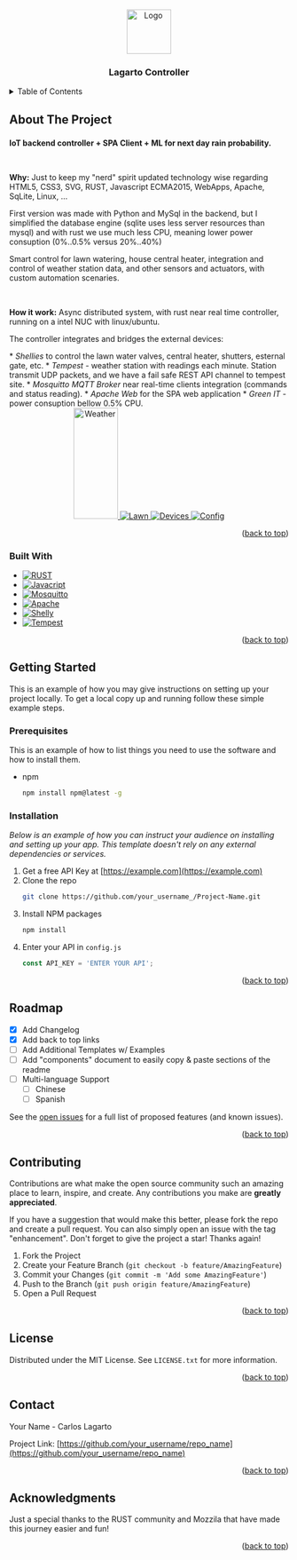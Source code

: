 <!-- Improved compatibility of back to top link: See: https://github.com/CarlosLagarto/controller_share -->
<a name="readme-top"></a>

<!-- PROJECT LOGO -->
<br />
<div align="center">
  <a href="https://github.com/CarlosLagarto/controller_share">
    <img src="images/logo.svg" alt="Logo" width="80" height="80">
  </a>

  <h3 align="center">Lagarto Controller</h3>

  <!-- <p align="center">
    An awesome README template to jumpstart your projects!
    <br />
    <a href="https://github.com/othneildrew/Best-README-Template"><strong>Explore the docs »</strong></a>
    <br />
    <br />
    <a href="https://github.com/othneildrew/Best-README-Template">View Demo</a>
    ·
    <a href="https://github.com/othneildrew/Best-README-Template/issues">Report Bug</a>
    ·
    <a href="https://github.com/othneildrew/Best-README-Template/issues">Request Feature</a>
  </p> -->
</div>



<!-- TABLE OF CONTENTS -->
<details>
  <summary>Table of Contents</summary>
  <ol>
    <li>
      <a href="#about-the-project">About The Project</a>
      <ul>
        <li><a href="#built-with">Built With</a></li>
      </ul>
    </li>
    <li>
      <a href="#getting-started">Getting Started</a>
      <ul>
        <li><a href="#prerequisites">Prerequisites</a></li>
        <li><a href="#installation">Installation</a></li>
      </ul>
    </li>
    <li><a href="#roadmap">Roadmap</a></li>
    <!-- <li><a href="#contributing">Contributing</a></li> -->
    <li><a href="#license">License</a></li>
    <li><a href="#contact">Contact</a></li>
    <li><a href="#acknowledgments">Acknowledgments</a></li>
  </ol>
</details>



<!-- ABOUT THE PROJECT -->
## About The Project </p>
<p><strong>IoT backend controller + SPA Client + ML for next day rain probability.</strong></p>
<br>
<p><strong>Why:</strong> Just to keep my "nerd" spirit updated technology wise regarding HTML5, CSS3, SVG, RUST, Javascript ECMA2015, WebApps, Apache, SqLite, Linux, ...</p>
<p>First version was made with Python and MySql in the backend, but I simplified the database engine (sqlite uses less server resources than mysql) and with rust we use much less CPU, meaning lower power consuption (0%..0.5% versus 20%..40%)</p>
<p>Smart control for lawn watering, house central heater, integration and control of weather station data, and other sensors and actuators, with custom automation scenaries.</p>
<br>
<p><strong> How it work:</strong> Async distributed system, with rust near real time controller, running on a intel NUC with linux/ubuntu.</p> 
<p>The controller integrates and bridges the external devices:</p>
* <i>Shellies</i> to control the lawn water valves, central heater, shutters, esternal gate, etc.
* <i>Tempest</i> - weather station with readings each minute. Station transmit UDP packets, and we have a fail safe REST API channel to tempest site.
* <i>Mosquitto MQTT Broker</i> near real-time clients integration (commands and status reading).
* <i>Apache Web</i> for the SPA web application 
* <i>Green IT</i> - power consuption bellow 0.5% CPU.
<br>

<!-- [![Product Name Screen Shot][product-screenshot]](https://example.com) -->

<div align="center">
  <a href="https://github.com/CarlosLagarto/controller_share">
    <!-- <img src="images/logo.svg" alt="Logo" width="80" height="80">-->
    <img src="images/Screenshot_Weather.jpg" alt="Weather" width="80" height="200" > 
  </a>
  <a href="https://github.com/CarlosLagarto/controller_share">
    <!-- <img src="images/logo.svg" alt="Logo" width="80" height="80">-->
    <img src="images/Screenshot_LawnWatering.jpg" alt="Lawn" > 
  </a>
  <a href="https://github.com/CarlosLagarto/controller_share">
    <!-- <img src="images/logo.svg" alt="Logo" width="80" height="80">-->
    <img src="images/Screenshot_CENAS.jpg" alt="Devices" > 
  </a>
  <a href="https://github.com/CarlosLagarto/controller_share">
    <!-- <img src="images/logo.svg" alt="Logo" width="80" height="80">-->
    <img src="images/Screenshot_COISAS_Config.jpg" alt="Config" > 
  </a>  
</div>

<p align="right">(<a href="#readme-top">back to top</a>)</p>

### Built With

* [![RUST][rust]][rust-url]
* [![Javacript][javascript]][javascript-url]
* [![Mosquitto][mosquitto]][mosquitto-url]
* [![Apache][apache]][apache-url]
* [![Shelly][shelly]][shelly-url]
* [![Tempest][tempest]][tempest-url]

<p align="right">(<a href="#readme-top">back to top</a>)</p>



<!-- GETTING STARTED -->
## Getting Started

This is an example of how you may give instructions on setting up your project locally.
To get a local copy up and running follow these simple example steps.

### Prerequisites

This is an example of how to list things you need to use the software and how to install them.
* npm
  ```sh
  npm install npm@latest -g
  ```

### Installation

_Below is an example of how you can instruct your audience on installing and setting up your app. This template doesn't rely on any external dependencies or services._

1. Get a free API Key at [https://example.com](https://example.com)
2. Clone the repo
   ```sh
   git clone https://github.com/your_username_/Project-Name.git
   ```
3. Install NPM packages
   ```sh
   npm install
   ```
4. Enter your API in `config.js`
   ```js
   const API_KEY = 'ENTER YOUR API';
   ```

<p align="right">(<a href="#readme-top">back to top</a>)</p>


<!-- ROADMAP -->
## Roadmap

- [x] Add Changelog
- [x] Add back to top links
- [ ] Add Additional Templates w/ Examples
- [ ] Add "components" document to easily copy & paste sections of the readme
- [ ] Multi-language Support
    - [ ] Chinese
    - [ ] Spanish

See the [open issues](https://github.com/othneildrew/Best-README-Template/issues) for a full list of proposed features (and known issues).

<p align="right">(<a href="#readme-top">back to top</a>)</p>



<!-- CONTRIBUTING -->
## Contributing

Contributions are what make the open source community such an amazing place to learn, inspire, and create. Any contributions you make are **greatly appreciated**.

If you have a suggestion that would make this better, please fork the repo and create a pull request. You can also simply open an issue with the tag "enhancement".
Don't forget to give the project a star! Thanks again!

1. Fork the Project
2. Create your Feature Branch (`git checkout -b feature/AmazingFeature`)
3. Commit your Changes (`git commit -m 'Add some AmazingFeature'`)
4. Push to the Branch (`git push origin feature/AmazingFeature`)
5. Open a Pull Request

<p align="right">(<a href="#readme-top">back to top</a>)</p>



<!-- LICENSE -->
## License

Distributed under the MIT License. See `LICENSE.txt` for more information.

<p align="right">(<a href="#readme-top">back to top</a>)</p>



<!-- CONTACT -->
## Contact

Your Name - Carlos Lagarto

Project Link: [https://github.com/your_username/repo_name](https://github.com/your_username/repo_name)

<p align="right">(<a href="#readme-top">back to top</a>)</p>



<!-- ACKNOWLEDGMENTS -->
## Acknowledgments

Just a special thanks to the RUST community and Mozzila that have made this journey easier and fun!

<p align="right">(<a href="#readme-top">back to top</a>)</p>

[rust]: https://img.shields.io/badge/Rust-1.68.2-yellowgreen?&style=for-the-badge
[rust-url]: https://www.rust-lang.org/
[javascript]: https://img.shields.io/badge/Javascript-ECMA2015-yellowgreen?&style=for-the-badge
[javascript-url]:https://developer.mozilla.org/pt-BR/docs/Web/JavaScript
[mosquitto]:https://img.shields.io/badge/mosquitto-MQTT%20Broker-yellowgreen?&style=for-the-badge
[mosquitto-url]:https://mosquitto.org/
[apache]: https://img.shields.io/badge/Apache-HTTP%20Server-yellowgreen?&style=for-the-badge
[apache-url]:https://httpd.apache.org/
[shelly]:https://img.shields.io/badge/Shelly-Home%20Automation-yellowgreen?&style=for-the-badge
[shelly-url]:https://www.shelly.cloud/en-pt
[tempest]:https://img.shields.io/badge/Tempest-Weather%20Station-yellowgreen?&style=for-the-badge
[tempest-url]: https://weatherflow.com/tempest-weather-system/